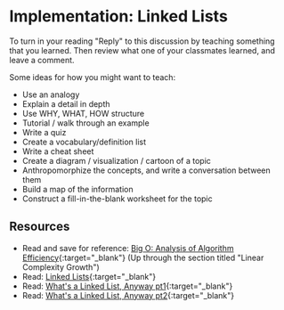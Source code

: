 # Implementation: Linked Lists

To turn in your reading "Reply" to this discussion by teaching something that you learned. Then review what one of your classmates learned, and leave a comment.

Some ideas for how you might want to teach:
- Use an analogy
- Explain a detail in depth
- Use WHY, WHAT, HOW structure
- Tutorial / walk through an example
- Write a quiz
- Create a vocabulary/definition list
- Write a cheat sheet
- Create a diagram / visualization / cartoon of a topic
- Anthropomorphize the concepts, and write a conversation between them
- Build a map of the information
- Construct a fill-in-the-blank worksheet for the topic

## Resources

- Read and save for reference: [Big O: Analysis of Algorithm Efficiency](resources/big_oh.md){:target="_blank"} (Up through the section titled "Linear Complexity Growth")
- Read: [Linked Lists](resources/singly_linked_list.md){:target="_blank"}
- Read: [What's a Linked List, Anyway pt1](https://medium.com/basecs/whats-a-linked-list-anyway-part-1-d8b7e6508b9d){:target="_blank"}
- Read: [What's a Linked List, Anyway pt2](https://medium.com/basecs/whats-a-linked-list-anyway-part-2-131d96f71996){:target="_blank"}
